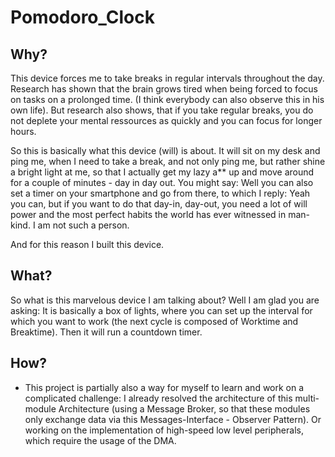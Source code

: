 # Pomodoro_Clock

## Why?
This device forces me to take breaks in regular intervals throughout the day. Research has shown that the brain grows tired when being forced to focus on tasks on a prolonged time. (I think everybody can also observe this in his own life). But research also shows, that if you take regular breaks, you do not deplete your mental ressources as quickly and you can focus for longer hours.

So this is basically what this device (will) is about. It will sit on my desk and ping me, when I need to take a break, and not only ping me, but rather shine a bright light at me, so that I actually get my lazy a** up and move around for a couple of minutes - day in day out. 
You might say: Well you can also set a timer on your smartphone and go from there, to which I reply: Yeah you can, but if you want to do that day-in, day-out, you need a lot of will power and the most perfect habits the world has ever witnessed in man-kind. I am not such a person. 

And for this reason I built this device.

## What?
So what is this marvelous device I am talking about? Well I am glad you are asking: It is basically a box of lights, where you can set up the interval for which you want to work (the next cycle is composed of Worktime and Breaktime). Then it will run a countdown timer.

## How?
- This project is partially also a way for myself to learn and work on a complicated challenge: I already resolved the architecture of this multi-module Architecture (using a Message Broker, so that these modules only exchange data via this Messages-Interface - Observer Pattern). Or working on the implementation of high-speed low level peripherals, which require the usage of the DMA.